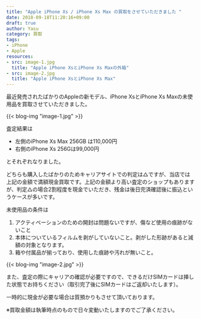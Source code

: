 ```yaml
---
title: "Apple iPhone Xs / iPhone Xs Max の買取をさせていただきました "
date: 2018-09-18T11:20:16+09:00
draft: true
author: Yasu
category: 買取
tags:
- iPhone
- Apple
resources:
- src: image-1.jpg
  title: "Apple iPhone XsとiPhone Xs Maxの外箱"
- src: image-2.jpg
  title: "Apple iPhone XsとiPhone Xs Max"
---
```


最近発売されたばかりのAppleの新モデル、iPhone XsとiPhone Xs Maxの未使用品を買取させていただきました。

{{< blog-img "image-1.jpg" >}}

査定結果は

- 左側のiPhone Xs Max 256GB は110,000円
- 右側のiPhone Xs 256Gは99,000円

とそれぞれなりました。

どちらも購入したばかりのためキャリアサイトでの判定は△ですが、当店では上記の金額で満額現金買取です。上記の金額より高い査定のショップもありますが、判定△の場合2割程度を現金でいただき、残金は後日完済確認後に振込というケースが多いです。

未使用品の条件は

1. アクティベーションのための開封は問題ないですが、傷など使用の痕跡がないこと
2. 本体についているフィルムを剥がしていないこと。剥がした形跡があると減額の対象となります。
3. 箱や付属品が揃っており、使用した痕跡や汚れが無いこと。

{{< blog-img "image-2.jpg" >}}

また、査定の際にキャリアの確認が必要ですので、できるだけSIMカードは挿した状態でお持ちください（取引完了後にSIMカードはご返却いたします）。

一時的に現金が必要な場合は質預かりもさせて頂いております。

※買取金額は執筆時点のもので日々変動いたしますのでご了承ください。



